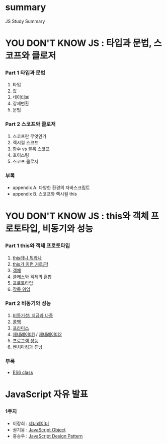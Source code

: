 # summary

JS Study Summary

# YOU DON'T KNOW JS : 타입과 문법, 스코프와 클로저

### Part 1 타입과 문법

1. 타입
2. 값
3. 네이티브
4. 강제변환
5. 문법

### Part 2 스코프와 클로저

1. 스코프란 무엇인가
2. 렉시컬 스코프
3. 함수 vs 블록 스코프
4. 호이스팅
5. 스코프 클로저

### 부록

- appendix A. 다양한 환경의 자바스크립트
- appendix B. 스코프와 렉시컬 this

# YOU DON'T KNOW JS : this와 객체 프로토타입, 비동기와 성능

### Part 1 this와 객체 프로토타입

1. [this라나 뭐라나](https://speakerdeck.com/doondoony/javascript-this-180818-doondoony)
2. [this가 이런 거로군!](https://speakerdeck.com/doondoony/javascript-this-180818-doondoony)
3. [객체](YOU-DONT-KNOW-JS-1/1장/Chapter3.md)
4. 클래스와 객체의 혼합
5. 프로토타입
6. [작동 위임](https://slides.com/doondoon/behavior-delegation)

### Part 2 비동기와 성능

1. [비동기성: 지금과 나중](https://slides.com/jwoos/asynchrony/live#/)
2. [콜백](https://www.slideshare.net/JangHeeLee1/call-back-119282975)
3. [프라미스](YOU-DONT-KNOW-JS-1/2장/Chapter3.md)
4. [제네레이터1](https://slides.com/jwoos/generator/live#/) / [제네레이터2](https://slides.com/chany/generator-d-5-9/live#/)
5. [프로그램 성능](YOU-DONT-KNOW-JS-1/2장/Chapter6.md)
6. 벤치마킹과 튜닝

### 부록

- [ES6 class](https://slides.com/jwoos/class/live#/)

# JavaScript 자유 발표

### 1주차

- 이장희 : [제너레이터](https://www.slideshare.net/JangHeeLee1/generator-121669310)
- 권기웅 : [JavaScript Object](https://velog.io/@doondoony/JavaScript-Object)
- 홍승우 : [JavaScript Design Pattern](https://slides.com/alwls601/deck-1#/)
